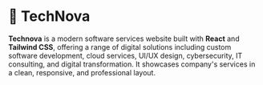 # 🚀 TechNova
**Technova** is a modern software services website built with **React** and **Tailwind CSS**, offering a range of digital solutions including custom software development, cloud services, UI/UX design, cybersecurity, IT consulting, and digital transformation. It showcases company's services in a clean, responsive, and professional layout.

